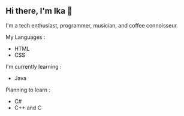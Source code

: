 ## Hi there, I'm Ika 👋

I'm a tech enthusiast, programmer, musician, and coffee connoisseur.

My Languages :
- HTML
- CSS

I'm currently learning :
- Java

Planning to learn :
- C#
- C++ and C

##

<!--
**Ikachenko/Ikachenko** is a ✨ _special_ ✨ repository because its `README.md` (this file) appears on your GitHub profile.

Here are some ideas to get you started:

- 🔭 I’m currently working on ...
- 🌱 I’m currently learning ...
- 👯 I’m looking to collaborate on ...
- 🤔 I’m looking for help with ...
- 💬 Ask me about ...
- 📫 How to reach me: ...
- 😄 Pronouns: ...
- ⚡ Fun fact: ...
-->
